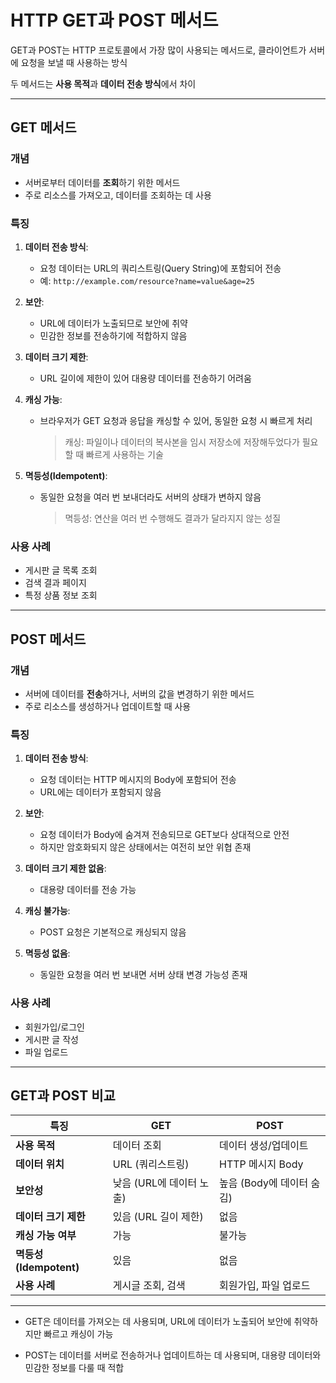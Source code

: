 # HTTP GET과 POST 메서드

GET과 POST는 HTTP 프로토콜에서 가장 많이 사용되는 메서드로, 클라이언트가 서버에 요청을 보낼 때 사용하는 방식

두 메서드는 **사용 목적**과 **데이터 전송 방식**에서 차이

---

## GET 메서드

### **개념**
- 서버로부터 데이터를 **조회**하기 위한 메서드
- 주로 리소스를 가져오고, 데이터를 조회하는 데 사용

### **특징**
1. **데이터 전송 방식**:  
   - 요청 데이터는 URL의 쿼리스트링(Query String)에 포함되어 전송
   - 예: `http://example.com/resource?name=value&age=25`

2. **보안**:  
   - URL에 데이터가 노출되므로 보안에 취약
   - 민감한 정보를 전송하기에 적합하지 않음

3. **데이터 크기 제한**:  
   - URL 길이에 제한이 있어 대용량 데이터를 전송하기 어려움

4. **캐싱 가능**:  
   - 브라우저가 GET 요청과 응답을 캐싱할 수 있어, 동일한 요청 시 빠르게 처리
     > 캐싱: 파일이나 데이터의 복사본을 임시 저장소에 저장해두었다가 필요할 때 빠르게 사용하는 기술

5. **멱등성(Idempotent)**:  
   - 동일한 요청을 여러 번 보내더라도 서버의 상태가 변하지 않음
     > 멱등성: 연산을 여러 번 수행해도 결과가 달라지지 않는 성질

### **사용 사례**
- 게시판 글 목록 조회
- 검색 결과 페이지
- 특정 상품 정보 조회

---

## POST 메서드

### **개념**
- 서버에 데이터를 **전송**하거나, 서버의 값을 변경하기 위한 메서드
- 주로 리소스를 생성하거나 업데이트할 때 사용

### **특징**
1. **데이터 전송 방식**:  
   - 요청 데이터는 HTTP 메시지의 Body에 포함되어 전송
   - URL에는 데이터가 포함되지 않음

2. **보안**:  
   - 요청 데이터가 Body에 숨겨져 전송되므로 GET보다 상대적으로 안전 
   - 하지만 암호화되지 않은 상태에서는 여전히 보안 위협 존재

3. **데이터 크기 제한 없음**:  
   - 대용량 데이터를 전송 가능

4. **캐싱 불가능**:  
   - POST 요청은 기본적으로 캐싱되지 않음

5. **멱등성 없음**:  
   - 동일한 요청을 여러 번 보내면 서버 상태 변경 가능성 존재

### **사용 사례**
- 회원가입/로그인
- 게시판 글 작성
- 파일 업로드

---

## GET과 POST 비교

| 특징                  | GET                                      | POST                                     |
|-----------------------|------------------------------------------|------------------------------------------|
| **사용 목적**         | 데이터 조회                              | 데이터 생성/업데이트                     |
| **데이터 위치**       | URL (쿼리스트링)                         | HTTP 메시지 Body                         |
| **보안성**            | 낮음 (URL에 데이터 노출)                 | 높음 (Body에 데이터 숨김)                |
| **데이터 크기 제한**  | 있음 (URL 길이 제한)                     | 없음                                     |
| **캐싱 가능 여부**    | 가능                                     | 불가능                                   |
| **멱등성(Idempotent)**| 있음                                     | 없음                                     |
| **사용 사례**         | 게시글 조회, 검색                       | 회원가입, 파일 업로드                   |

---

- GET은 데이터를 가져오는 데 사용되며, URL에 데이터가 노출되어 보안에 취약하지만 빠르고 캐싱이 가능
  
- POST는 데이터를 서버로 전송하거나 업데이트하는 데 사용되며, 대용량 데이터와 민감한 정보를 다룰 때 적합

